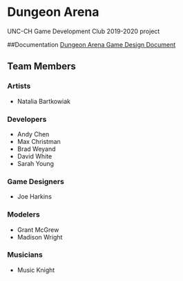 # Dungeon Arena
UNC-CH Game Development Club 2019-2020 project

##Documentation
[Dungeon Arena Game Design Document](https://drive.google.com/file/d/1-KNggtI5aKWcaPmIsNY5ysCKOZsO96Ri/view?usp=sharing)


## Team Members
### Artists
- Natalia Bartkowiak

### Developers
- Andy Chen
- Max Christman
- Brad Weyand
- David White
- Sarah Young

### Game Designers
- Joe Harkins

### Modelers
- Grant McGrew
- Madison Wright

### Musicians
- Music Knight
